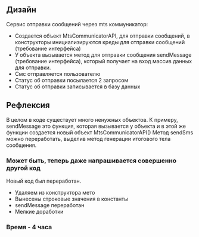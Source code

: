 ## Дизайн

Сервис отправки сообщений через mts коммуникатор:

* Создается объект MtsCommunicatorAPI, для отправки сообщений, в конструкторы инициализируются креды для отправки сообщений (требование интерфейса)
* У объекта вызывается метод для отправки сообщения sendMessage (требование интерфейса), который получает на вход массив данных для отправки.
* Смс отправляется пользователю
* Статус об отправки посылается 2 запросом
* Статус об отправки записывается в базу данных

## Рефлексия

В целом в коде существует много ненужных объектов. К примеру, sendMessage это функция, которая вызывается у объекта и в этой же функции создается новый объект MtsCommunicatorAPI()
Метод sendSms можно переработать, выделив метод генерации итогового тела сообщения.

### Может быть, теперь даже напрашивается совершенно другой код

Новый код был переработан.

* Удаляем из конструктора мето
* Вынесены строковые значения в константы
* sendMessage переработан
* Мелкие доработки

### Время - 4 часа
